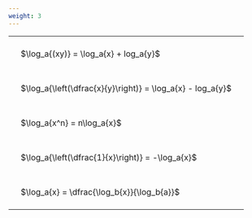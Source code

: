 ```yaml
---
weight: 3
---
```


<style type="text/css">
#T_2ff99 th.col_heading {
  text-align: left;
  font-size: 1em;
}
#T_2ff99 td {
  text-align: left;
  font-size: 1em;
  padding: 1.5em;
}
</style>
<table id="T_2ff99">
  <thead>
  </thead>
  <tbody>
    <tr>
      <td id="T_2ff99_row0_col0" class="data row0 col0" >$\log_a{(xy)} = \log_a{x} + log_a{y}$</td>
    </tr>
    <tr>
      <td id="T_2ff99_row1_col0" class="data row1 col0" >$\log_a{\left(\dfrac{x}{y}\right)} = \log_a{x} - log_a{y}$</td>
    </tr>
    <tr>
      <td id="T_2ff99_row2_col0" class="data row2 col0" >$\log_a{x^n} = n\log_a{x}$</td>
    </tr>
    <tr>
      <td id="T_2ff99_row3_col0" class="data row3 col0" >$\log_a{\left(\dfrac{1}{x}\right)} = -\log_a{x}$</td>
    </tr>
    <tr>
      <td id="T_2ff99_row4_col0" class="data row4 col0" >$\log_a{x} = \dfrac{\log_b{x}}{\log_b{a}}$</td>
    </tr>
  </tbody>
</table>
